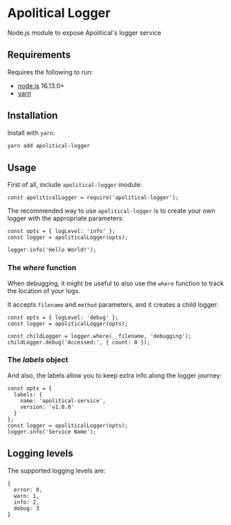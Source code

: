 # Apolitical Logger

Node.js module to expose Apolitical's logger service

## Requirements

Requires the following to run:

- [node.js][node] 16.13.0+
- [yarn][yarn]

[node]: https://nodejs.org/en/download/
[yarn]: https://classic.yarnpkg.com/en/docs/install

## Installation

Install with `yarn`:

```sh
yarn add apolitical-logger
```

## Usage

First of all, include `apolitical-logger` module:

```
const apoliticalLogger = require('apolitical-logger');
```

The recommended way to use `apolitical-logger` is to create your own logger with the appropriate parameters:

```
const opts = { logLevel: 'info' };
const logger = apoliticalLogger(opts);

logger.info('Hello World!');
```

### The _where_ function

When debugging, it might be useful to also use the `where` function to track the location of your logs.

It accepts `filename` and `method` parameters, and it creates a child logger:

```
const opts = { logLevel: 'debug' };
const logger = apoliticalLogger(opts);

const childLogger = logger.where(__filename, 'debugging');
childLogger.debug('Accessed:', { count: 0 });
```

### The _labels_ object

And also, the labels allow you to keep extra info along the logger journey:

```
const opts = {
  labels: {
    name: 'apolitical-service',
    version: 'v1.0.0'
  }
};
const logger = apoliticalLogger(opts);
logger.info('Service Name');
```

## Logging levels

The supported logging levels are:

```
{
  error: 0,
  warn: 1,
  info: 2,
  debug: 3
}
```
